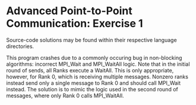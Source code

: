 # Advanced Point-to-Point Communication: Exercise 1

Source-code solutions may be found within their respective language directories.

This program crashes due to a commonly occuring bug in non-blocking algorithms:  incorrect MPI_Wait and MPI_WaitAll logic.  Note that in the initial round of sends, all Ranks execute a WaitAll.   This is only appropriate, however, for Rank 0, which is receiving multiple messages.   Nonzero ranks instead send only a single message to Rank 0 and should call MPI_Wait instead.  The solution is to mimic the logic used in the second round of messages, where only Rank 0 calls MPI_WaitAll.






